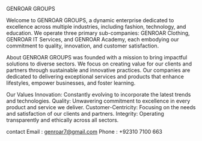 GENROAR GROUPS

Welcome to GENROAR GROUPS, a dynamic enterprise dedicated to excellence across multiple industries, including fashion, technology, and education. We operate three primary sub-companies: GENROAR Clothing, GENROAR IT Services, and GENROAR Academy, each embodying our commitment to quality, innovation, and customer satisfaction.

About 
GENROAR GROUPS was founded with a mission to bring impactful solutions to diverse sectors. We focus on creating value for our clients and partners through sustainable and innovative practices. Our companies are dedicated to delivering exceptional services and products that enhance lifestyles, empower businesses, and foster learning.

Our Values
Innovation: Constantly evolving to incorporate the latest trends and technologies.
Quality: Unwavering commitment to excellence in every product and service we deliver.
Customer-Centricity: Focusing on the needs and satisfaction of our clients and partners.
Integrity: Operating transparently and ethically across all sectors.

contact
Email : genroar7@gmail.com
Phone : +92310 7100 663
